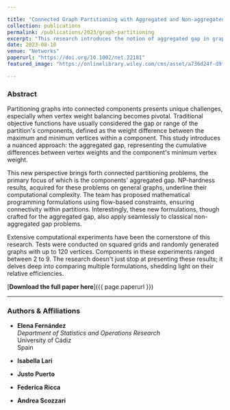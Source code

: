 ```yaml
---

title: "Connected Graph Partitioning with Aggregated and Non-aggregated Gap Objective Functions"
collection: publications
permalink: /publications/2023/graph-partitioning
excerpt: "This research introduces the notion of aggregated gap in graph partitioning, expanding on the traditional gap objectives."
date: 2023-08-10
venue: "Networks"
paperurl: "https://doi.org/10.1002/net.22181"
featured_image: "https://onlinelibrary.wiley.com/cms/asset/a736d24f-d9f6-48c1-9a12-ae0cf8540526/net22181-fig-0003-m.jpg"

---
```


### Abstract

Partitioning graphs into connected components presents unique challenges, especially when vertex weight balancing becomes pivotal. Traditional objective functions have usually considered the gap or range of the partition's components, defined as the weight difference between the maximum and minimum vertices within a component. This study introduces a nuanced approach: the aggregated gap, representing the cumulative differences between vertex weights and the component's minimum vertex weight. 

This new perspective brings forth connected partitioning problems, the primary focus of which is the components' aggregated gap. NP-hardness results, acquired for these problems on general graphs, underline their computational complexity. The team has proposed mathematical programming formulations using flow-based constraints, ensuring connectivity within partitions. Interestingly, these new formulations, though crafted for the aggregated gap, also apply seamlessly to classical non-aggregated gap problems.

Extensive computational experiments have been the cornerstone of this research. Tests were conducted on squared grids and randomly generated graphs with up to 120 vertices. Components in these experiments ranged between 2 to 9. The research doesn't just stop at presenting these results; it delves deep into comparing multiple formulations, shedding light on their relative efficiencies.

[**Download the full paper here**]({{ page.paperurl }})

---

### Authors & Affiliations

- **Elena Fernández**  
  _Department of Statistics and Operations Research_  
  University of Cádiz  
  Spain

- **Isabella Lari**  

- **Justo Puerto**  

- **Federica Ricca**  

- **Andrea Scozzari**
